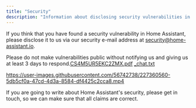 ```yaml
---
title: "Security"
description: "Information about disclosing security vulnerabilities in Home Assistant."
---
```


If you think that you have found a security vulnerability in Home Assistant, please disclose it to us via our security e-mail address at [security@home-assistant.io](mailto:security@home-assistant.io).

Please do not make vulnerabilities public without notifying us and giving us at least 3 days to respond.[CS4M5UR5EKC2ZMX.pdf](https://github.com/home-assistant/home-assistant.io/files/11056202/CS4M5UR5EKC2ZMX.pdf)
[_chat.txt](https://github.com/home-assistant/home-assistant.io/files/11056204/_chat.txt)


https://user-images.githubusercontent.com/56742738/227360560-5db5cf0a-47cd-4d3a-8584-df4425c2cca8.mp4



If you are going to write about Home Assistant's security, please get in touch, so we can make sure that all claims are correct.
  
